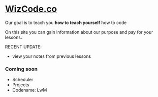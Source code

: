 # [WizCode.co](http://wizcode.co)
Our goal is to teach you **how to teach yourself** how to code

On this site you can gain information about our purpose and pay for your lessons.

RECENT UPDATE:
- view your notes from previous lessons

### Coming soon
 - Scheduler
 - Projects
 - Codename: LwM
